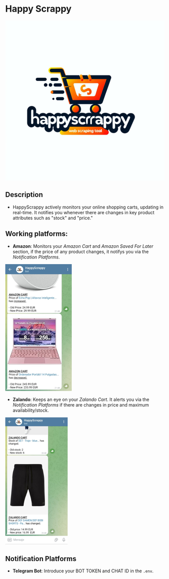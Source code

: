 # Happy Scrappy 

![Logo](./assets/logo.png)


## Description
- HappyScrappy actively monitors your online shopping carts, updating in real-time. It notifies you whenever there are changes in key product attributes such as "stock" and "price."

## Working platforms:
- **Amazon**: Monitors your *Amazon Cart* and *Amazon Saved For Later* section, if the price of any product changes, it notifys you via the *Notification Platforms*.
<img src="./assets/amazonMessage.jpeg" width="auto" height="400">

- **Zalando**: Keeps an eye on your *Zalando Cart*. It alerts you via the *Notification Platforms* if there are changes in price and maximum availability/stock.
<img src="./assets/zalandoMessage.jpeg" width="auto" height="400">





## Notification Platforms
- **Telegram Bot**: Introduce your BOT TOKEN and CHAT ID in the `.env`.



  



